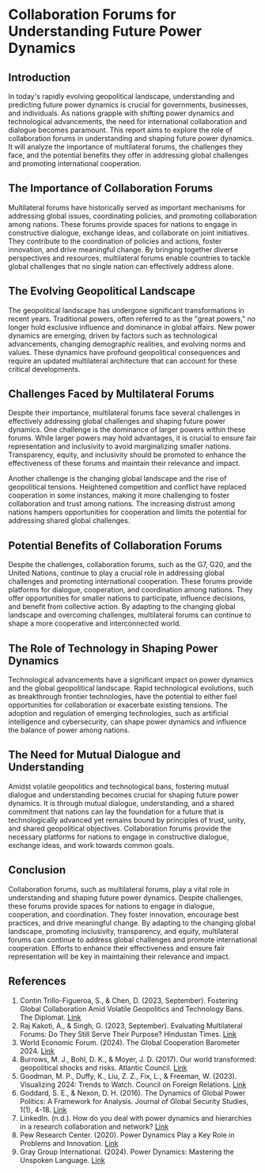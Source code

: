 # **Collaboration Forums for Understanding Future Power Dynamics**

## Introduction

In today's rapidly evolving geopolitical landscape, understanding and predicting future power dynamics is crucial for governments, businesses, and individuals. As nations grapple with shifting power dynamics and technological advancements, the need for international collaboration and dialogue becomes paramount. This report aims to explore the role of collaboration forums in understanding and shaping future power dynamics. It will analyze the importance of multilateral forums, the challenges they face, and the potential benefits they offer in addressing global challenges and promoting international cooperation.

## The Importance of Collaboration Forums

Multilateral forums have historically served as important mechanisms for addressing global issues, coordinating policies, and promoting collaboration among nations. These forums provide spaces for nations to engage in constructive dialogue, exchange ideas, and collaborate on joint initiatives. They contribute to the coordination of policies and actions, foster innovation, and drive meaningful change. By bringing together diverse perspectives and resources, multilateral forums enable countries to tackle global challenges that no single nation can effectively address alone.

## The Evolving Geopolitical Landscape

The geopolitical landscape has undergone significant transformations in recent years. Traditional powers, often referred to as the "great powers," no longer hold exclusive influence and dominance in global affairs. New power dynamics are emerging, driven by factors such as technological advancements, changing demographic realities, and evolving norms and values. These dynamics have profound geopolitical consequences and require an updated multilateral architecture that can account for these critical developments.

## Challenges Faced by Multilateral Forums

Despite their importance, multilateral forums face several challenges in effectively addressing global challenges and shaping future power dynamics. One challenge is the dominance of larger powers within these forums. While larger powers may hold advantages, it is crucial to ensure fair representation and inclusivity to avoid marginalizing smaller nations. Transparency, equity, and inclusivity should be promoted to enhance the effectiveness of these forums and maintain their relevance and impact.

Another challenge is the changing global landscape and the rise of geopolitical tensions. Heightened competition and conflict have replaced cooperation in some instances, making it more challenging to foster collaboration and trust among nations. The increasing distrust among nations hampers opportunities for cooperation and limits the potential for addressing shared global challenges.

## Potential Benefits of Collaboration Forums

Despite the challenges, collaboration forums, such as the G7, G20, and the United Nations, continue to play a crucial role in addressing global challenges and promoting international cooperation. These forums provide platforms for dialogue, cooperation, and coordination among nations. They offer opportunities for smaller nations to participate, influence decisions, and benefit from collective action. By adapting to the changing global landscape and overcoming challenges, multilateral forums can continue to shape a more cooperative and interconnected world.

## The Role of Technology in Shaping Power Dynamics

Technological advancements have a significant impact on power dynamics and the global geopolitical landscape. Rapid technological evolutions, such as breakthrough frontier technologies, have the potential to either fuel opportunities for collaboration or exacerbate existing tensions. The adoption and regulation of emerging technologies, such as artificial intelligence and cybersecurity, can shape power dynamics and influence the balance of power among nations.

## The Need for Mutual Dialogue and Understanding

Amidst volatile geopolitics and technological bans, fostering mutual dialogue and understanding becomes crucial for shaping future power dynamics. It is through mutual dialogue, understanding, and a shared commitment that nations can lay the foundation for a future that is technologically advanced yet remains bound by principles of trust, unity, and shared geopolitical objectives. Collaboration forums provide the necessary platforms for nations to engage in constructive dialogue, exchange ideas, and work towards common goals.

## Conclusion

Collaboration forums, such as multilateral forums, play a vital role in understanding and shaping future power dynamics. Despite challenges, these forums provide spaces for nations to engage in dialogue, cooperation, and coordination. They foster innovation, encourage best practices, and drive meaningful change. By adapting to the changing global landscape, promoting inclusivity, transparency, and equity, multilateral forums can continue to address global challenges and promote international cooperation. Efforts to enhance their effectiveness and ensure fair representation will be key in maintaining their relevance and impact.

## References

1. Contin Trillo-Figueroa, S., & Chen, D. (2023, September). Fostering Global Collaboration Amid Volatile Geopolitics and Technology Bans. The Diplomat. [Link](https://thediplomat.com/2023/09/fostering-global-collaboration-amid-volatile-geopolitics-and-technology-bans/)
2. Raj Kakoti, A., & Singh, G. (2023, September). Evaluating Multilateral Forums: Do They Still Serve Their Purpose? Hindustan Times. [Link](https://www.hindustantimes.com/ht-insight/international-affairs/evaluating-multilateral-forums-do-they-still-serve-their-purpose-101687409439478.html)
3. World Economic Forum. (2024). The Global Cooperation Barometer 2024. [Link](https://www.weforum.org/publications/the-global-cooperation-barometer-2024/)
4. Burrows, M. J., Bohl, D. K., & Moyer, J. D. (2017). Our world transformed: geopolitical shocks and risks. Atlantic Council. [Link](https://www.atlanticcouncil.org/in-depth-research-reports/report/our-world-transformed-geopolitical-shocks-and-risks/)
5. Goodman, M. P., Duffy, K., Liu, Z. Z., Fix, L., & Freeman, W. (2023). Visualizing 2024: Trends to Watch. Council on Foreign Relations. [Link](https://www.cfr.org/report/visualizing-2024-trends-watch)
6. Goddard, S. E., & Nexon, D. H. (2016). The Dynamics of Global Power Politics: A Framework for Analysis. Journal of Global Security Studies, 1(1), 4-18. [Link](https://academic.oup.com/jogss/article-abstract/1/1/4/1840249)
7. LinkedIn. (n.d.). How do you deal with power dynamics and hierarchies in a research collaboration and network? [Link](https://www.linkedin.com/advice/0/how-do-you-deal-power-dynamics-hierarchies-research-collaboration)
8. Pew Research Center. (2020). Power Dynamics Play a Key Role in Problems and Innovation. [Link](https://www.pewresearch.org/internet/2020/06/30/power-dynamics-play-a-key-role-in-problems-and-innovation/)
9. Gray Group International. (2024). Power Dynamics: Mastering the Unspoken Language. [Link](https://www.graygroupintl.com/blog/power-dynamics)